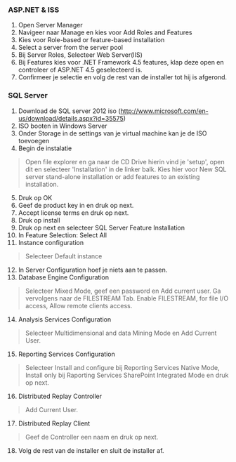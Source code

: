 ### ASP.NET & ISS

1. Open Server Manager
2. Navigeer naar Manage en kies voor Add Roles and Features
3. Kies voor Role-based or feature-based installation
4. Select a server from the server pool
5. Bij Server Roles, Selecteer Web Server(IIS)
6. Bij Features kies voor .NET Framework 4.5 features, klap deze open en controleer of ASP.NET 4.5 geselecteerd is.
7. Confirmeer je selectie en volg de rest van de installer tot hij is afgerond.

### SQL Server

1. Download de SQL server 2012 iso (http://www.microsoft.com/en-us/download/details.aspx?id=35575)
2. ISO booten in Windows Server
3. Onder Storage in de settings van je virtual machine kan je de ISO toevoegen
4. Begin de instalatie
>   Open file explorer en ga naar de CD Drive hierin vind je 'setup', open dit en selecteer 'Installation' in de linker balk.
    Kies hier voor New SQL server stand-alone installation or add features to an existing installation.

5. Druk op OK
6. Geef de product key in en druk op next.
7. Accept license terms en druk op next.
8. Druk op install
9. Druk op next en selecteer SQL Server Feature Installation
10. In Feature Selection: Select All
11. Instance configuration 
>   Selecteer Default instance

12. In Server Configuration hoef je niets aan te passen.
13.  Database Engine Configuration 
>   Selecteer Mixed Mode, geef een password en Add current user.
    Ga vervolgens naar de FILESTREAM Tab. Enable FILESTREAM, for file I/O access, Allow remote clients access.

14. Analysis Services Configuration
>   Selecteer Multidimensional and data Mining Mode en Add Current User.

15. Reporting Services Configuration
>   Selecteer Install and configure bij Reporting Services Native Mode, Install only bij Raporting Services SharePoint Integrated Mode en druk op next.

16. Distributed Replay Controller
>   Add Current User.

17. Distributed Replay Client
>   Geef de Controller een naam en druk op next.

18. Volg de rest van de installer en sluit de installer af.

